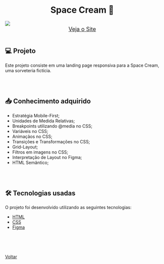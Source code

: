<h1 align="center">Space Cream 🍦</h1>

<img src="./demonstracao.gif">

<div align="center">
    <a style="font-size: 18px" href="https://andregrasel.github.io/Explorer/nivel03/stage03/desafios/space_cream" target="_blank"> Veja o Site</a>
</div>

<br>

<h2> 💻 Projeto </h2>

Este projeto consiste em uma landing page responsiva para a Space Cream, uma sorveteria fictícia.

<br>
<br>

<h2> 📥 Conhecimento adquirido </h2>

- Estratégia Mobile-First;
- Unidades de Medida Relativas;
- Breakpoints utilizando @media no CSS;
- Variáveis no CSS;
- Animaçãos no CSS;
- Transições e Transformações no CSS;
- Grid-Layout;
- Filtros em imagens no CSS;
- Interpretação de Layout no Figma;
- HTML Semântico;

<br>
<br>

<h2> 🛠 Tecnologias usadas </h2>

O projeto foi desenvolvido utilizando as seguintes tecnologias:

- [HTML](https://www.w3schools.com/html/)
- [CSS](https://www.w3schools.com/css/default.asp)
- [Figma](https://www.figma.com/design/)

<br>
<br>


<br>

<a href="../../README.md">Voltar</a>
